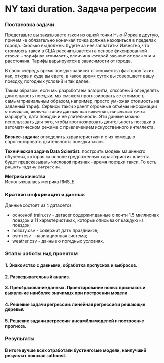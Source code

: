 # NY taxi duration. Задача регрессии

### Постановка задачи  
Представьте вы заказываете такси из одной точки Нью-Йорка в другую, причем не обязательно конечная точка должна находиться в пределах города. Сколько вы должны будете за нее заплатить? Известно, что стоимость такси в США рассчитывается на основе фиксированной ставки + тарифная стоимость, величина которой зависит от времени и расстояния. Тарифы варьируются в зависимости от города.

В свою очередь время поездки зависит от множества факторов таких как, откуда и куда вы едете, в какое время суток вы совершаете вашу поездку, погодных условий и так далее.

Таким образом, если мы разработаем алгоритм, способный определять длительность поездки, мы сможем прогнозировать ее стоимость самым тривиальным образом, например, просто умножая стоимость на заданный тариф. Сервисы такси хранят огромные объёмы информации о поездках, включая такие данные как конечная, начальная точка маршрута, дата поездки и ее длительность. Эти данные можно использовать для того, чтобы прогнозировать длительность поездки в автоматическом режиме с привлечением искусственного интеллекта.

**Бизнес-задача:** определить характеристики и с их помощью спрогнозировать длительность поездки такси.

**Техническая задача Data Scientist:** построить модель машинного обучения, которая на основе предложенных характеристик клиента будет предсказывать числовой признак - время поездки такси. То есть решить задачу регрессии.

**Метрика качества**     
Использовалась метрика RMSLE. 

### Краткая информация о данных
Данные состоят из 4 датасетов: 
- основной train.csv - датасет содержит данные о почти 1.5 миллионах поездок и 11 характеристиках, которые описывают каждую из поездок;
- holiday.csv - содержит даты праздников;
- osrm.csv - навигационная система;
- weather.csv - данные о погодных условиях.

### Этапы работы над проектом  
#### 1. Знакомство с данными, обработка пропусков и выбросов.
#### 2. Разведывательный анализ.
#### 3. Преобразование данных. Проектирование новых признаков и выявление наиболее значимых при построении модели
#### 4. Решение задачи регрессии: линейная регрессия и решающие деревья.
#### 5. Решение задачи регрессии: ансамбли моделей и построение прогноза.

### Результаты
#### В итоге лучше всех отработали бустинговые модели, наилучший результат показал catboost.

